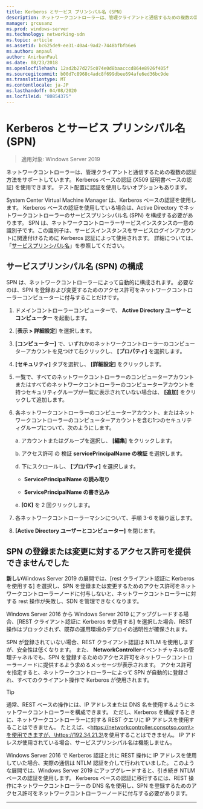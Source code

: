 ```yaml
---
title: Kerberos とサービス プリンシパル名 (SPN)
description: ネットワークコントローラーは、管理クライアントと通信するための複数の認証方法をサポートしています。 Kerberos ベースの認証 (X509 証明書ベースの認証) を使用できます。 テスト配置に認証を使用しないオプションもあります。
manager: grcusanz
ms.prod: windows-server
ms.technology: networking-sdn
ms.topic: article
ms.assetid: bc625de9-ee31-40a4-9ad2-7448bfbfb6e6
ms.author: anpaul
author: AnirbanPaul
ms.date: 08/23/2018
ms.openlocfilehash: 12ad2b27d275c074e0d8baacccd864e8926f405f
ms.sourcegitcommit: b00d7c8968c4adc8f699dbee694afe6ed36bc9de
ms.translationtype: MT
ms.contentlocale: ja-JP
ms.lasthandoff: 04/08/2020
ms.locfileid: "80854375"
---
```

# <a name="kerberos-with-service-principal-name-spn"></a>Kerberos とサービス プリンシパル名 (SPN)

>適用対象: Windows Server 2019

ネットワークコントローラーは、管理クライアントと通信するための複数の認証方法をサポートしています。 Kerberos ベースの認証 (X509 証明書ベースの認証) を使用できます。 テスト配置に認証を使用しないオプションもあります。

System Center Virtual Machine Manager は、Kerberos ベースの認証を使用します。 Kerberos ベースの認証を使用している場合は、Active Directory でネットワークコントローラーのサービスプリンシパル名 (SPN) を構成する必要があります。 SPN は、ネットワークコントローラーサービスインスタンスの一意の識別子です。この識別子は、サービスインスタンスをサービスログインアカウントに関連付けるために Kerberos 認証によって使用されます。 詳細については、「[サービスプリンシパル名](https://docs.microsoft.com/windows/desktop/ad/service-principal-names)」を参照してください。

## <a name="configure-service-principal-names-spn"></a>サービスプリンシパル名 (SPN) の構成

SPN は、ネットワークコントローラーによって自動的に構成されます。 必要なのは、SPN を登録および変更するためのアクセス許可をネットワークコントローラーコンピューターに付与することだけです。

1.  ドメインコントローラーコンピューターで、 **Active Directory ユーザーとコンピューター** を起動します。

2.  [**表示 \> 詳細設定**] を選択します。

3.  **[コンピューター]** で、いずれかのネットワークコントローラーのコンピューターアカウントを見つけて右クリックし、 **[プロパティ]** を選択します。

4.  **[セキュリティ]** タブを選択し、 **[詳細設定]** をクリックします。

5.  一覧で、すべてのネットワークコントローラーのコンピューターアカウントまたはすべてのネットワークコントローラーのコンピューターアカウントを持つセキュリティグループが一覧に表示されていない場合は、 **[追加]** をクリックして追加します。

6.  各ネットワークコントローラーのコンピューターアカウント、またはネットワークコントローラーのコンピューターアカウントを含む1つのセキュリティグループについて、次のようにします。

    a.  アカウントまたはグループを選択し、 **[編集]** をクリックします。

    b.  アクセス許可 の 検証  **servicePrincipalName の検証** を選択します。

    d.  下にスクロールし、 **[プロパティ]** を選択します。

       -  **ServicePrincipalName の読み取り**

       -  **ServicePrincipalName の書き込み**

    e.  **[OK]** を 2 回クリックします。

7.  各ネットワークコントローラーマシンについて、手順 3-6 を繰り返します。

8.  **[Active Directory ユーザーとコンピューター]** を閉じます。

## <a name="failure-to-provide-permissions-for-spn-registrationmodification"></a>SPN の登録または変更に対するアクセス許可を提供できませんでした

**新しい**Windows Server 2019 の展開では、[rest クライアント認証に Kerberos を使用する] を選択し、SPN を登録または変更するためのアクセス許可をネットワークコントローラーノードに付与しないと、ネットワークコントローラーに対する rest 操作が失敗し、SDN を管理できなくなります。

Windows Server 2016 から Windows Server 2019 にアップグレードする場合、[REST クライアント認証に Kerberos を使用する] を選択した場合、REST 操作はブロックされず、既存の運用環境のデプロイの透明性が確保されます。 

SPN が登録されていない場合、REST クライアント認証は NTLM を使用しますが、安全性は低くなります。 また、 **NetworkController**イベントチャネルの管理チャネルでも、SPN を登録するためのアクセス許可をネットワークコントローラーノードに提供するよう求めるメッセージが表示されます。 アクセス許可を指定すると、ネットワークコントローラーによって SPN が自動的に登録され、すべてのクライアント操作で Kerberos が使用されます。


>[!TIP]
>通常、REST ベースの操作には、IP アドレスまたは DNS 名を使用するようにネットワークコントローラーを構成できます。 ただし、Kerberos を構成するときに、ネットワークコントローラーに対する REST クエリに IP アドレスを使用することはできません。 たとえば、\<https://networkcontroller.consotso.com\>を使用できますが、\<https://192.34.21.3\>を使用することはできません。 IP アドレスが使用されている場合、サービスプリンシパル名は機能しません。
>
>Windows Server 2016 で Kerberos 認証と共に REST 操作に IP アドレスを使用していた場合、実際の通信は NTLM 認証を介して行われていました。 このような展開では、Windows Server 2019 にアップグレードすると、引き続き NTLM ベースの認証を使用します。 Kerberos ベースの認証に移行するには、REST 操作にネットワークコントローラーの DNS 名を使用し、SPN を登録するためのアクセス許可をネットワークコントローラーノードに付与する必要があります。

---